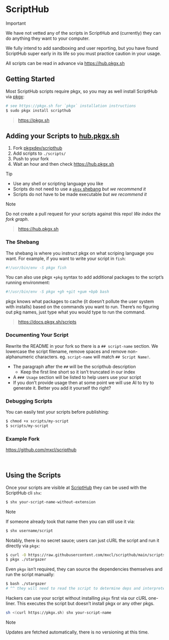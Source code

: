 # ScriptHub

> [!IMPORTANT]
>
> We have not vetted any of the scripts in ScriptHub and (currently) they can
> do anything they want to your computer.
>
> We fully intend to add sandboxing and user reporting, but you have found
> ScriptHub super early in its life so you must practice caution in your usage.
>
> All scripts can be read in advance via https://hub.pkgx.sh

## Getting Started

Most ScriptHub scripts require pkgx, so you may as well install ScriptHub
via [pkgx]:

```sh
# see https://pkgx.sh for `pkgx` installation instructions
$ sudo pkgx install scripthub
```

> https://pkgx.sh

## Adding your Scripts to [hub.pkgx.sh][ScriptHub]

1. Fork [pkgxdev/scripthub]
2. Add scripts to `./scripts/`
3. Push to your fork
4. Wait an hour and then check https://hub.pkgx.sh

> [!TIP]
> * Use any shell or scripting language you like
> * Scripts do not need to use a [`pkgx` shebang] *but we recommend it*
> * Scripts do not have to be made executable *but we recommend it*

> [!NOTE]
> Do not create a pull request for your scripts against this repo!
> *We index the fork graph*.

> https://hub.pkgx.sh

### The Shebang

The shebang is where you instruct pkgx on what scriping language you want.
For example, if you want to write your script in `fish`:

```sh
#!/usr/bin/env -S pkgx fish
```

You can also use pkgx `+pkg` syntax to add additional packages to the script’s
running environment:

```sh
#!/usr/bin/env -S pkgx +gh +git +gum +bpb bash
```

pkgx knows what packages to cache (it doesn’t pollute the user system with
installs) based on the commands you want to run. There’s no figuring out
pkg names, just type what you would type to run the command.

> https://docs.pkgx.sh/scripts

### Documenting Your Script

Rewrite the README in your fork so there is a `## script-name` section. We
lowercase the script filename, remove spaces and remove non-alphanumeric
characters. eg. `script-name` will match `## Script Name!`.

* The paragraph after the `##` will be the scripthub description
  * Keep the first line short so it isn’t truncated in our index
* A `### Usage` section will be listed to help users use your script
* If you don’t provide usage then at some point we will use AI to try to
  generate it. Better you add it yourself tho right?

### Debugging Scripts

You can easily test your scripts before publishing:

```sh
$ chmod +x scripts/my-script
$ scripts/my-script
```

### Example Fork

https://github.com/mxcl/scripthub

&nbsp;


## Using the Scripts

Once your scripts are visible at [ScriptHub] they can be used with the
ScriptHub cli `shx`:

```sh
$ shx your-script-name-without-extension
```

> [!NOTE]
> If someone already took that name then you can still use it via:
>
> ```sh
> $ shx username/script
> ```

Notably, there is no secret sauce; users can just cURL the script and run it
directly via `pkgx`:

```sh
$ curl -O https://raw.githubusercontent.com/mxcl/scripthub/main/scripts/stargazer
$ pkgx ./stargazer
```

Even `pkgx` isn’t required, they can source the dependencies themselves and
run the script manually:

```sh
$ bash ./stargazer
# ^^ they will need to read the script to determine deps and interpreter
```

Hackers can use your script without installing `pkgx` first via our cURL
one-liner. This executes the script but doesn’t install pkgx or any other
pkgs.

```sh
sh <(curl https://pkgx.sh) shx your-script-name
```

> [!NOTE]
> Updates are fetched automatically, there is no versioning at this time.


[pkgxdev/scripthub]: https://github.com/pkgxdev/scripthub
[`pkgx` shebang]: https://docs.pkgx.sh/scripts
[ScriptHub]: https://hub.pkgx.sh
[pkgx]: https://pkgx.sh